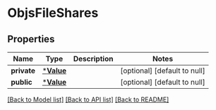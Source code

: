 # ObjsFileShares

## Properties
Name | Type | Description | Notes
------------ | ------------- | ------------- | -------------
**private** | [***Value**](Value.md) |  | [optional] [default to null]
**public** | [***Value**](Value.md) |  | [optional] [default to null]

[[Back to Model list]](../README.md#documentation-for-models) [[Back to API list]](../README.md#documentation-for-api-endpoints) [[Back to README]](../README.md)


